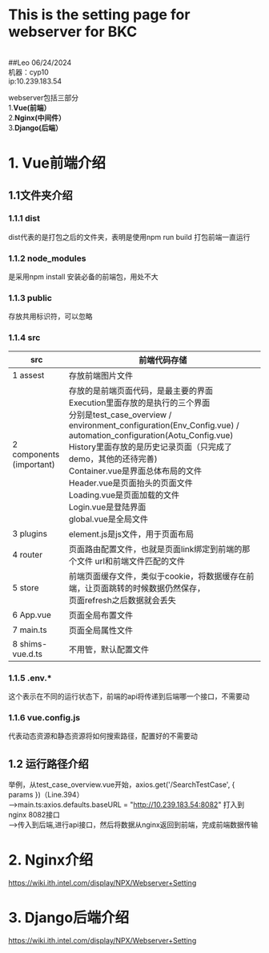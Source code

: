<h1>This is the setting page for webserver for BKC</h1><br>
##Leo 06/24/2024<br>
机器：cyp10<br>
ip:10.239.183.54<br>

webserver包括三部分<br>
1.**Vue(前端）**<br>
2.**Nginx(中间件）**<br>
3.**Django(后端）**<br>


# 1. Vue前端介绍 <br>
## 1.1文件夹介绍 <br>
### 1.1.1 dist 
dist代表的是打包之后的文件夹，表明是使用npm run build 打包前端一直运行

### 1.1.2 node_modules
是采用npm install 安装必备的前端包，用处不大

### 1.1.3 public
存放共用标识符，可以忽略

### 1.1.4 src
| src | 前端代码存储 |
| --- | --- |
| 1 assest | 存放前端图片文件 |
| 2 components<br>(important) | 存放的是前端页面代码，是最主要的界面 <br> Execution里面存放的是执行的三个界面 <br> 分别是test_case_overview / environment_configuration(Env_Config.vue) / automation_configuration(Aotu_Config.vue) <br> History里面存放的是历史记录页面（只完成了demo，其他的还待完善) <br> Container.vue是界面总体布局的文件 <br>Header.vue是页面抬头的页面文件 <br>Loading.vue是页面加载的文件 <br>Login.vue是登陆界面 <br>global.vue是全局文件 |
| 3 plugins | element.js是js文件，用于页面布局 | 
| 4 router | 页面路由配置文件，也就是页面link绑定到前端的那个文件 url和前端文件匹配的文件 |
| 5 store | 前端页面缓存文件，类似于cookie，将数据缓存在前端，让页面跳转的时候数据仍然保存，<br> 页面refresh之后数据就会丢失 |
|6 App.vue | 页面全局布置文件 |
| 7 main.ts | 页面全局属性文件 |
| 8 shims-vue.d.ts | 不用管，默认配置文件 |

### 1.1.5 .env.*
这个表示在不同的运行状态下，前端的api将传递到后端哪一个接口，不需要动

### 1.1.6 vue.config.js
代表动态资源和静态资源将如何搜索路径，配置好的不需要动

## 1.2 运行路径介绍
举例，从test_case_overview.vue开始，axios.get('/SearchTestCase', { params })（Line.394）<br>
-->main.ts:axios.defaults.baseURL = "http://10.239.183.54:8082" 打入到nginx 8082接口<br>
-->传入到后端,进行api接口，然后将数据从nginx返回到前端，完成前端数据传输 

# 2. Nginx介绍
https://wiki.ith.intel.com/display/NPX/Webserver+Setting

# 3. Django后端介绍
https://wiki.ith.intel.com/display/NPX/Webserver+Setting






